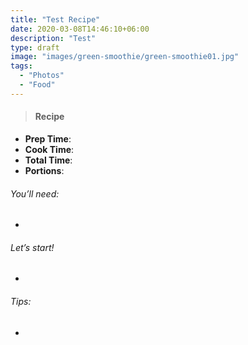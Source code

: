 ```yaml
---
title: "Test Recipe"
date: 2020-03-08T14:46:10+06:00
description: "Test"
type: draft
image: "images/green-smoothie/green-smoothie01.jpg"
tags:
  - "Photos"
  - "Food"
---
```


>####  Recipe

- **Prep Time**:
- **Cook Time**:
- **Total Time**:
- **Portions**:

###### You’ll need:
-
###### Let’s start!
-
###### Tips:
- 
